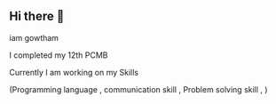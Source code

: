 ## Hi there 👋

iam gowtham

I completed my 12th PCMB

Currently I am working on my Skills

(Programming language , communication skill , Problem solving skill , ) 
